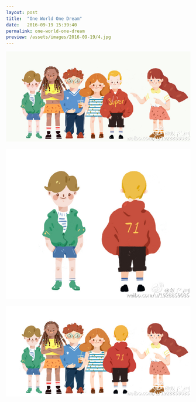 ```yaml
---
layout: post
title:  "One World One Dream"
date:   2016-09-19 15:39:40
permalink: one-world-one-dream
preview: /assets/images/2016-09-19/4.jpg
---
```


![Picture 2](/assets/images/2016-09-19/2.jpg)
<br>
<br>
![Picture 1](/assets/images/2016-09-19/3.jpg)
<br>
<br>
![Picture 1](/assets/images/2016-09-19/1.jpg)

